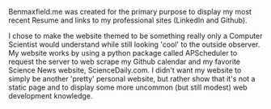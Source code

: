 Benmaxfield.me was created for the primary purpose to display my most recent 
Resume and links to my professional sites (LinkedIn and Github). 

I chose to make the website themed to be something really only a Computer 
Scientist would understand while still looking 'cool' to the outside observer. 
My website works by using a python package called APScheduler to request the 
server to web scrape my Github calendar and my favorite Science News website, 
ScienceDaily.com. I didn't want my website to simply be another 'pretty' 
personal website, but rather show that it's not a static page and to display 
some more uncommon (but still modest) web development knowledge.

